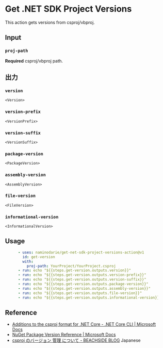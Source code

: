 # Get .NET SDK Project Versions

This action gets versions from csproj/vbproj.
## Input

### `proj-path`

**Required** csproj/vbproj path.

## 出力
### `version`

`<Version>`
### `version-prefix`

`<VersionPrefix>`
### `version-suffix`

`<VersionSuffix>`
### `package-version`

`<PackageVersion>`
### `assembly-version`

`<AssemblyVersion>`
### `file-version`

`<FileVersion>`
### `informational-version`

`<InformationalVersion>`

## Usage

```yml
      - uses: naminodarie/get-net-sdk-project-versions-action@v1
        id: get-version
        with:
          proj-path: YourProject/YourProject.csproj
      - run: echo "${{steps.get-version.outputs.version}}"
      - run: echo "${{steps.get-version.outputs.version-prefix}}" 
      - run: echo "${{steps.get-version.outputs.version-suffix}}" 
      - run: echo "${{steps.get-version.outputs.package-version}}" 
      - run: echo "${{steps.get-version.outputs.assembly-version}}" 
      - run: echo "${{steps.get-version.outputs.file-version}}" 
      - run: echo "${{steps.get-version.outputs.informational-version}}" 
```

## Reference

- [Additions to the csproj format for .NET Core - .NET Core CLI | Microsoft Docs](https://docs.microsoft.com/en-us/dotnet/core/tools/csproj)
- [NuGet Package Version Reference | Microsoft Docs](https://docs.microsoft.com/nuget/concepts/package-versioning)
- [csproj のバージョン 管理 について - BEACHSIDE BLOG](https://blog.beachside.dev/entry/2019/06/06/190000) Japanese